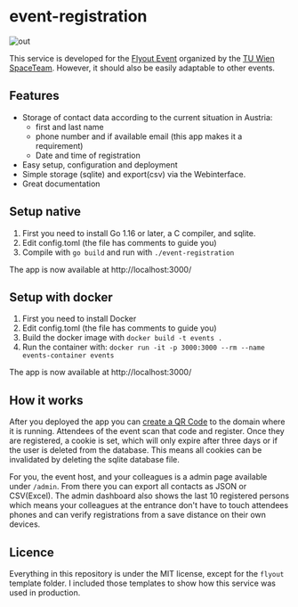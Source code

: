 # event-registration

![out](https://user-images.githubusercontent.com/21206831/132853558-d948faa4-dd40-4730-809a-5267b1890de5.png)

This service is developed for the
[Flyout Event](https://spaceteam.at/flyout/?lang=en) organized by the
[TU Wien SpaceTeam](https://spaceteam.at/?lang=en).
However, it should also be easily adaptable to other events.

## Features

- Storage of contact data according to the current situation in Austria:
  - first and last name
  - phone number and if available email (this app makes it a requirement)
  - Date and time of registration
- Easy setup, configuration and deployment
- Simple storage (sqlite) and export(csv) via the Webinterface.
- Great documentation

## Setup native

1. First you need to install Go 1.16 or later, a C compiler, and sqlite.
2. Edit config.toml (the file has comments to guide you)
3. Compile with `go build` and run with `./event-registration`

The app is now available at http://localhost:3000/

## Setup with docker

1. First you need to install Docker
2. Edit config.toml (the file has comments to guide you)
3. Build the docker image with `docker build -t events .`
4. Run the container with: `docker run -it -p 3000:3000 --rm --name events-container events`

The app is now available at http://localhost:3000/

## How it works

After you deployed the app you can [create a QR Code](https://qr-creator.com/url.php)
to the domain where it is running. Attendees of the event scan that code and
register. Once they are registered, a cookie is set, which will only expire
after three days or if the user is deleted from the database. This means all
cookies can be invalidated by deleting the sqlite database file.

For you, the event host, and your colleagues is a admin page available under
`/admin`. From there you can export all contacts as JSON or CSV(Excel). The
admin dashboard also shows the last 10 registered persons which means your
colleagues at the entrance don't have to touch attendees phones and can verify
registrations from a save distance on their own devices.

## Licence

Everything in this repository is under the MIT license, except for the
`flyout` template folder. I included those templates to show how this service
was used in production.
